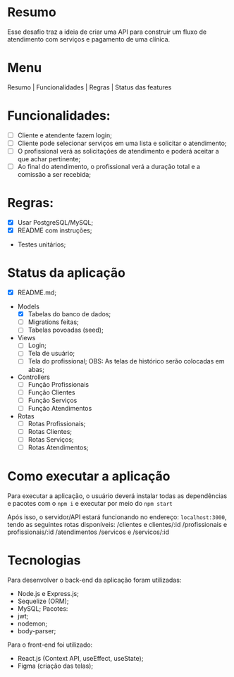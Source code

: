 # Resumo
Esse desafio traz a ideia de criar uma API para construir um 
fluxo de atendimento com serviços e pagamento de uma clínica.

# Menu
<p>Resumo | Funcionalidades | Regras | Status das features</p>
 

# Funcionalidades:
- [ ] Cliente e atendente fazem login;
- [ ] Cliente pode selecionar serviços em uma lista e solicitar
o atendimento;
- [ ] O profissional verá as solicitações de atendimento e poderá
aceitar a que achar pertinente;
- [ ] Ao final do atendimento, o profissional verá a duração
total e a comissão a ser recebida;

# Regras:
- [x] Usar PostgreSQL/MySQL;
- [x] README com instruções;
- Testes unitários;

# Status da aplicação
- [x] README.md;
- Models
	- [x] Tabelas do banco de dados;
	- [ ] Migrations feitas;
	- [ ] Tabelas povoadas (seed);
- Views
	- [ ] Login;
	- [ ] Tela de usuário;
	- [ ] Tela do profissional;
	OBS: As telas de histórico serão colocadas em abas;
- Controllers
	- [ ] Função Profissionais
	- [ ] Função Clientes
	- [ ] Função Serviços
	- [ ] Função Atendimentos
- Rotas
	- [ ] Rotas Profissionais;
	- [ ] Rotas Clientes;
	- [ ] Rotas Serviços;
	- [ ] Rotas Atendimentos;

# Como executar a aplicação
Para executar a aplicação, o usuário deverá instalar todas
as dependências e pacotes com o <code>npm i</code> e executar
por meio do <code>npm start</code>

Após isso, o servidor/API estará funcionando no endereço:
<code>localhost:3000</code>, tendo as seguintes rotas 
disponíveis:
/clientes e clientes/:id
/profissionais e profissionais/:id
/atendimentos
/servicos e /servicos/:id

# Tecnologias
Para desenvolver o back-end da aplicação foram utilizadas:
- Node.js e Express.js;
- Sequelize (ORM);
- MySQL;
Pacotes:
- jwt;
- nodemon;
- body-parser;

Para o front-end foi utilizado:
- React.js (Context API, useEffect, useState);
- Figma (criação das telas);